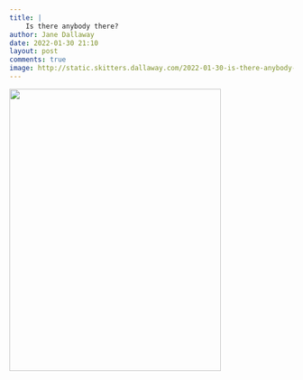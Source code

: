```yaml
---
title: |
    Is there anybody there?
author: Jane Dallaway
date: 2022-01-30 21:10
layout: post
comments: true
image: http://static.skitters.dallaway.com/2022-01-30-is-there-anybody-there-fullsize-0.jpeg
---
```


<a href="http://static.skitters.dallaway.com/2022-01-30-is-there-anybody-there-fullsize-0.jpeg"><img src="http://static.skitters.dallaway.com/2022-01-30-is-there-anybody-there-thumb-0.jpeg" width="375" height="500"></a>



